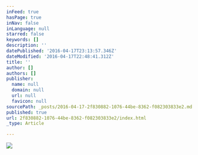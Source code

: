 ```yaml
---
inFeed: true
hasPage: true
inNav: false
inLanguage: null
starred: false
keywords: []
description: ''
datePublished: '2016-04-17T23:13:57.346Z'
dateModified: '2016-04-17T22:48:41.312Z'
title: ''
author: []
authors: []
publisher:
  name: null
  domain: null
  url: null
  favicon: null
sourcePath: _posts/2016-04-17-2f830882-1076-44be-8362-f082303833e2.md
published: true
url: 2f830882-1076-44be-8362-f082303833e2/index.html
_type: Article

---
```

![](https://the-grid-user-content.s3-us-west-2.amazonaws.com/84708b35-0d91-471b-879e-bf9da4d4f3dc.jpg)